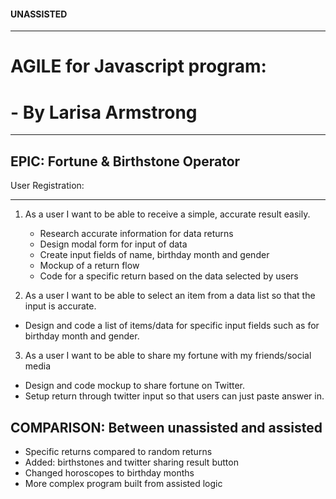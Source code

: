 #### UNASSISTED ###
------------------

# AGILE for Javascript program:
# - By Larisa Armstrong
- - - - - - - - - - - - - - - - 


EPIC: Fortune & Birthstone Operator
-----------------------------------

User Registration:
- - - - - - - - -
1. As a user I want to be able to receive a simple, accurate result easily.
    - Research accurate information for data returns
    - Design modal form for input of data
    - Create input fields of name, birthday month and gender
    - Mockup of a return flow
    - Code for a specific return based on the data selected by users

2. As a user I want to be able to select an item from a data list so that the input is accurate.
  - Design and code a list of items/data for specific input fields such as for birthday month and gender.

3. As a user I want to be able to share my fortune with my friends/social media
  - Design and code mockup to share fortune on Twitter.
  - Setup return through twitter input so that users can just paste answer in. 



COMPARISON: Between unassisted and assisted
-------------------------------------------
- Specific returns compared to random returns
- Added: birthstones and twitter sharing result button
- Changed horoscopes to birthday months
- More complex program built from assisted logic
